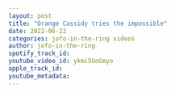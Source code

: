 ```yaml
---
layout: post
title: "Orange Cassidy tries the impossible"
date: 2022-06-22
categories: jofo-in-the-ring videos
author: jofo-in-the-ring
spotify_track_id: 
youtube_video_id: ykmi5UoGmyo
apple_track_id: 
youtube_metadata: 
---
```

